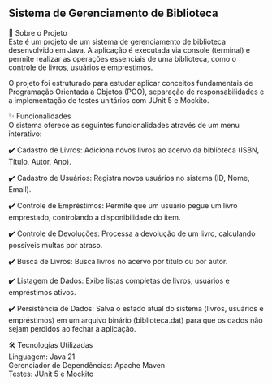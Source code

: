 ## Sistema de Gerenciamento de Biblioteca
📖 Sobre o Projeto<br>
Este é um projeto de um sistema de gerenciamento de biblioteca desenvolvido em Java. A aplicação é executada via console (terminal) e permite realizar as operações essenciais de uma biblioteca, como o controle de livros, usuários e empréstimos.

O projeto foi estruturado para estudar aplicar conceitos fundamentais de Programação Orientada a Objetos (POO), separação de responsabilidades e a implementação de testes unitários com JUnit 5 e Mockito.

✨ Funcionalidades<br>
O sistema oferece as seguintes funcionalidades através de um menu interativo:

✔️ Cadastro de Livros: Adiciona novos livros ao acervo da biblioteca (ISBN, Título, Autor, Ano).

✔️ Cadastro de Usuários: Registra novos usuários no sistema (ID, Nome, Email).

✔️ Controle de Empréstimos: Permite que um usuário pegue um livro emprestado, controlando a disponibilidade do item.

✔️ Controle de Devoluções: Processa a devolução de um livro, calculando possíveis multas por atraso.

✔️ Busca de Livros: Busca livros no acervo por título ou por autor.

✔️ Listagem de Dados: Exibe listas completas de livros, usuários e empréstimos ativos.

✔️ Persistência de Dados: Salva o estado atual do sistema (livros, usuários e empréstimos) em um arquivo binário (biblioteca.dat) para que os dados não sejam perdidos ao fechar a aplicação.

🛠️ Tecnologias Utilizadas<br>
Linguagem: Java 21<br>
Gerenciador de Dependências: Apache Maven<br>
Testes: JUnit 5 e Mockito<br>
